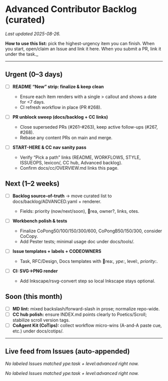 # Advanced Contributor Backlog (curated)

_Last updated 2025-08-26._

**How to use this list:** pick the highest-urgency item you can finish. When you start, open/claim an Issue and link it here. When you submit a PR, link it under the task._

---

## Urgent (0–3 days)

- [ ] **README “New” strip: finalize & keep clean**
  - Ensure each item renders with a single > callout and shows a date for <7 days.
  - CI refresh workflow in place (PR #268).

- [ ] **PR unblock sweep (docs/backlog + CC links)**
  - Close superseded PRs (#261–#263), keep active follow-ups (#267, #268).
  - Rebase any content PRs on main and merge.

- [ ] **START-HERE & CC nav sanity pass**
  - Verify “Pick a path” links (README, WORKFLOWS, STYLE, ISSUEOPS, lexicon/, CC hub, Advanced backlog).
  - Confirm docs/cc/OVERVIEW.md links this page.

## Next (1–2 weeks)

- [ ] **Backlog source-of-truth** → move curated list to docs/backlog/ADVANCED.yaml + renderer.
  - Fields: priority (now/next/soon), rea, owner?, links, 
otes.

- [ ] **Workbench polish & tests**
  - Finalize CoPong50/100/150/300/600, CoPongB50/150/300, consider CoCopy.
  - Add Pester tests; minimal usage doc under docs/tools/.

- [ ] **Issue templates + labels + CODEOWNERS**
  - Task, RFC/Design, Docs templates with rea:*, 	ype:*, level:*, priority:*.

- [ ] **CI: SVG→PNG render**
  - Add Inkscape/rsvg-convert step so local Inkscape stays optional.

## Soon (this month)

- [ ] **MD lint:** mixed backslash/forward-slash in prose; normalize repo-wide.
- [ ] **CC hub polish:** ensure INDEX.md points clearly to Poetics/Scroll; stabilize scroll version tags.
- [ ] **CoAgent Kit (CoTips):** collect workflow micro-wins (A-and-A paste cue, etc.) under docs/cotips/.

---

## Live feed from Issues (auto-appended)
<!-- LIVE:BEGIN -->
_No labeled Issues matched 	ype:task + level:advanced right now._
<!-- LIVE:END -->

<!-- LIVE:BEGIN -->
_No labeled Issues matched 	ype:task + level:advanced right now._
<!-- LIVE:END -->